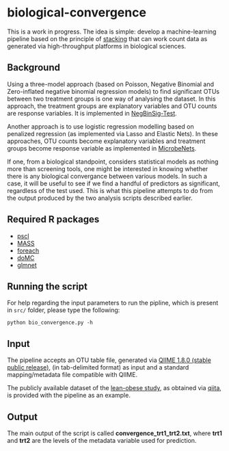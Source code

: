 # biological-convergence
This is a work in progress. The idea is simple: develop a machine-learning pipeline based on the principle of [stacking](http://mlwave.com/kaggle-ensembling-guide/) that can work count data as generated via high-throughput platforms in biological sciences. 

Background
------

Using a three-model approach (based on Poisson, Negative Binomial and Zero-inflated negative binomial regression models) to find significant OTUs between two treatment groups is one way of analysing the dataset. In this approach, the treatment groups are explanatory variables and OTU counts are response variables. It is implemented in [NegBinSig-Test](https://github.com/alifar76/NegBinSig-Test).

Another approach is to use logistic regression modelling based on penalized regression (as implemented via Lasso and Elastic Nets). In these approaches, OTU counts become explanatory variables and treatment groups become response variable as implemented in [MicrobeNets](https://github.com/alifar76/MicrobeNets).

If one, from a biological standpoint, considers statistical models as nothing more than screening tools, one might be interested in knowing whether there is any biological convergance between various models. In such a case, it will be useful to see if we find a handful of predictors as significant, regardless of the test used. This is what this pipeline attempts to do from the output produced by the two analysis scripts described earlier.

Required R packages
------

- [pscl](http://cran.r-project.org/web/packages/pscl/index.html)
- [MASS](http://cran.r-project.org/web/packages/MASS/index.html)
- [foreach](http://cran.r-project.org/web/packages/foreach/index.html)
- [doMC](http://cran.r-project.org/web/packages/doMC/index.html)
- [glmnet](http://cran.r-project.org/web/packages/glmnet/index.html)

Running the script
------

For help regarding the input parameters to run the pipline, which is present in ```src/``` folder, please type the following:

```python bio_convergence.py -h```

Input
------

The pipeline accepts an OTU table file, generated via [QIIME 1.8.0 (stable public release)](http://qiime.org/), (in tab-delimited format) as input and a standard mapping/metadata file compatible with QIIME. 

The publicly available dataset of the [lean-obese study](http://www.ncbi.nlm.nih.gov/pubmed/19043404), as obtained via [qiita](http://qiita.ucsd.edu), is provided with the pipeline as an example.


Output
------

The main output of the script is called **convergence_trt1_trt2.txt**, where **trt1** and **trt2** are the levels of the metadata variable used for prediction.
